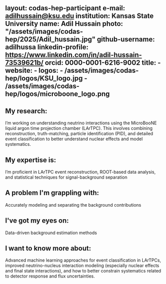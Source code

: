 layout: codas-hep-participant
e-mail: adilhussain@ksu.edu
institution: Kansas State University
name: Adil Hussain
photo: "/assets/images/codas-hep/2025/Adil_hussain.jpg"
github-username: adilhussa
linkedin-profile: https://www.linkedin.com/in/adil-hussain-73539621b/
orcid: 0000-0001-6216-9002
title: -
website: -
logos:
    - /assets/images/codas-hep/logos/KSU_logo.jpg
    - /assets/images/codas-hep/logos/microboone_logo.png
---
## My research:
I’m working on understanding neutrino interactions using the MicroBooNE liquid argon time projection chamber (LArTPC). This involves combining reconstruction, truth-matching, particle identification (PID), and detailed event classification to better understand nuclear effects and model systematics.

## My expertise is:
I’m proficient in LArTPC event reconstruction, ROOT-based data analysis, and statistical techniques for signal-background separation

## A problem I'm grappling with:
Accurately modeling and separating the background contributions

## I've got my eyes on:
Data-driven background estimation methods

## I want to know more about:
Advanced machine learning approaches for event classification in LArTPCs, improved neutrino-nucleus interaction modeling (especially nuclear effects and final state interactions), and how to better constrain systematics related to detector response and flux uncertainties.
